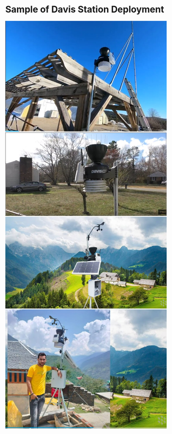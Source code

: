 # Sample of Davis Station Deployment

 ![pic1](davis-advantage-pro-2-installation.jpg)
 ![pic2](davis-advantage-pro-2-installation2.jpg)
 ![pic3](davis-advantage-pro-2-installation3-olddesgin.jpg)
 ![pic4](davis-advantage-pro-2-installation4-olddesgin.jpg)
